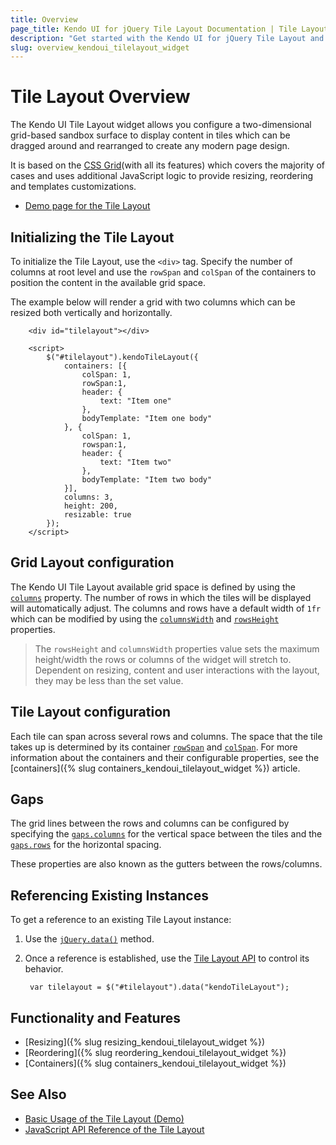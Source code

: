 ```yaml
---
title: Overview
page_title: Kendo UI for jQuery Tile Layout Documentation | Tile Layout Overview | Kendo UI
description: "Get started with the Kendo UI for jQuery Tile Layout and learn about its features and how to initialize the widget."
slug: overview_kendoui_tilelayout_widget
---
```


# Tile Layout Overview

The Kendo UI Tile Layout widget allows you configure a two-dimensional grid-based sandbox surface to display content in tiles which can be dragged around and rearranged to create any modern page design.

It is based on the [CSS Grid](https://css-tricks.com/snippets/css/complete-guide-grid/)(with all its features) which covers the majority of cases and uses additional JavaScript logic to provide resizing, reordering and templates customizations.

* [Demo page for the Tile Layout](https://demos.telerik.com/kendo-ui/tilelayout/index) 

## Initializing the Tile Layout

To initialize the Tile Layout, use the `<div>` tag. Specify the number of columns at root level and use the `rowSpan` and `colSpan` of the containers to position the content in the available grid space.

The example below will render a grid with two columns which can be resized both vertically and horizontally.


```dojo
    <div id="tilelayout"></div>

    <script>
        $("#tilelayout").kendoTileLayout({
            containers: [{
                colSpan: 1,
                rowSpan:1,
                header: {
                    text: "Item one"
                },
                bodyTemplate: "Item one body"
            }, {
                colSpan: 1,
                rowspan:1,
                header: {
                    text: "Item two"
                },
                bodyTemplate: "Item two body"
            }],
            columns: 3,
            height: 200,
            resizable: true
        });
    </script>
```

## Grid Layout configuration 

The Kendo UI Tile Layout available grid space is defined by using the [`columns`](/api/javascript/ui/tilelayout/configuration/columns) property. The number of rows in which the tiles will be displayed will automatically adjust. The columns and rows have a default width of `1fr` which can be modified by using the [`columnsWidth`](/api/javascript/ui/tilelayout/configuration/columnswidth) and [`rowsHeight`](/api/javascript/ui/tilelayout/configuration/rowsheight) properties.

> The `rowsHeight` and `columnsWidth` properties value sets the maximum height/width the rows or columns of the widget will stretch to. Dependent on resizing, content and user interactions with the layout, they may be less than the set value.

## Tile Layout configuration

Each tile can span across several rows and columns. The space that the tile takes up is determined by its container [`rowSpan`](/api/javascript/ui/tilelayout/configuration/containers.rowspan) and [`colSpan`](/api/javascript/ui/tilelayout/configuration/containers.colspan). For more information about the containers and their configurable properties, see the [containers]({% slug containers_kendoui_tilelayout_widget %}) article.

## Gaps

The grid lines between the rows and columns can be configured by specifying the [`gaps.columns`](/api/javascript/ui/tilelayout/configuration/gap.columns) for the vertical space between the tiles and the [`gaps.rows`](/api/javascript/ui/tilelayout/configuration/gap.rows) for the horizontal spacing.

These properties are also known as the gutters between the rows/columns.

## Referencing Existing Instances

To get a reference to an existing Tile Layout instance:

1. Use the [`jQuery.data()`](https://api.jquery.com/jQuery.data/) method.
1. Once a reference is established, use the [Tile Layout API](/api/javascript/ui/tilelayout) to control its behavior.

        var tilelayout = $("#tilelayout").data("kendoTileLayout");

## Functionality and Features

* [Resizing]({% slug resizing_kendoui_tilelayout_widget %})
* [Reordering]({% slug reordering_kendoui_tilelayout_widget %})
* [Containers]({% slug containers_kendoui_tilelayout_widget %})

## See Also

* [Basic Usage of the Tile Layout (Demo)](https://demos.telerik.com/kendo-ui/tilelayout/index)
* [JavaScript API Reference of the Tile Layout](/api/javascript/ui/tilelayout)
